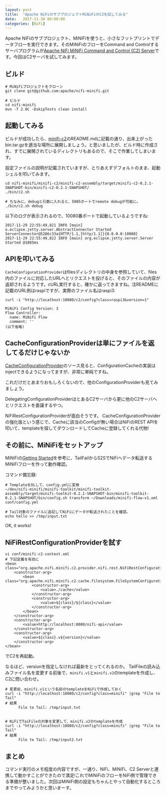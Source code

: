 ```yaml
---
layout: post
title:  "Apache NiFiのサブプロジェクトMiNiFiのC2を試してみる"
date:   2017-11-30 00:00:00
categories: [NiFi]
---
```


Apache NiFiのサブプロジェクト、MiNiFiを使うと、小さなフットプリントでデータフローを実行できます。そのMiNiFiのフローをCommand and Controlするサーバプログラムが[Apache NiFi MiNiFi Command and Control (C2) Server](https://github.com/apache/nifi-minifi/tree/master/minifi-c2)です。今回はC2サーバを試してみます。

<ol id="toc">
</ol>

## ビルド

```
# MiNiFiプロジェクトをクローン
git clone git@github.com:apache/nifi-minifi.git

# ビルド
cd nifi-minifi
mvn -T 2.0C -DskipTests clean install

```

## 起動してみる

ビルドが成功したら、[minifi-c2](https://github.com/apache/nifi-minifi/tree/master/minifi-c2)のREADME.mdに記載の通り、出来上がったbin.tar.gzを適当な場所に展開しましょう。と思いましたが、ビルド時に作成され、すでに展開されているディレクトリもあるので、そこで作業してしまいます。

設定ファイルの説明が記載されていますが、とりあえずデフォルトのまま、起動シェルを叩いてみます。

```
cd nifi-minifi/minifi-c2/minifi-c2-assembly/target/minifi-c2-0.2.1-SNAPSHOT-bin/minifi-c2-0.2.1-SNAPSHOT/
./bin/c2.sh

# ちなみに、debugと引数に入れると、5005ポートでremote debugが可能に。
./bin/c2.sh debug
```

以下のログが表示されるので、10080番ポートで起動しているようですね:
```
2017-11-29 22:55:49,821 INFO [main] o.eclipse.jetty.server.AbstractConnector Started ServerConnector@5286c33a{HTTP/1.1,[http/1.1]}{0.0.0.0:10080}
2017-11-29 22:55:49,822 INFO [main] org.eclipse.jetty.server.Server Started @1885ms
```

## APIを叩いてみる

`CacheConfigurationProvider`はfilesディレクトリの中身を参照していて、files内のファイルに対応したURLへとリクエストを投げると、そのファイルの内容が返却されるようです。cURL実行すると、確かに返ってきますね。注READMEに記載のURL例はraspiですが、実際のファイル名はraspi3:

```
curl -i "http://localhost:10080/c2/config?class=raspi3&version=1"

MiNiFi Config Version: 3
Flow Controller:
  name: MiNiFi Flow
  comment: ''
(以下省略)

```

## CacheConfigurationProviderは単にファイルを返してるだけじゃないか

[CacheConfigurationProvider](https://github.com/apache/nifi-minifi/blob/master/minifi-c2/minifi-c2-provider/minifi-c2-provider-cache/src/main/java/org/apache/nifi/minifi/c2/provider/cache/CacheConfigurationProvider.java)のソース見ると、ConfigurationCacheの実装はinjectできるようになってますが、非常に単純ですね。

これだけだとあまりおもしろくないので、他のConfigurationProviderも見てみましょう。

DelegatingConfigurationProviderはとあるC2サーバから更に他のC2サーバへとリクエストを委譲するやつ。

NiFiRestConfigurationProviderが面白そうです。
CacheConfigurationProviderの強化版という感じで、Cacheに該当のConfigが無い場合はNiFiのREST APIを叩いて、templateを探してダウンロードしてCacheに登録してくれる代物!


## その前に、MiNiFiをセットアップ

MiNiFiの[Getting Started](https://nifi.apache.org/minifi/getting-started.html)を参考に、TailFailからS2SでNiFiへデータ転送するMiNiFiフローを作って動作確認。

コマンド備忘録:
```
# TemplateをDLして、config.ymlに変換
~/dev/nifi-minifi/minifi-toolkit/minifi-toolkit-assembly/target/minifi-toolkit-0.2.1-SNAPSHOT-bin/minifi-toolkit-0.2.1-SNAPSHOT/bin/config.sh transform ~/Downloads/minifi-flow-v1.xml conf/config.yml

# Tail対象のファイルに追記してNiFiにデータが転送されたことを確認。
echo hello >> /tmp/input.txt
```

OK, it works!

## NiFiRestConfigurationProviderを試す

```
vi conf/minifi-c2-context.xml
# 下記定義を有効に
<bean class="org.apache.nifi.minifi.c2.provider.nifi.rest.NiFiRestConfigurationProvider">
    <constructor-arg>
        <bean class="org.apache.nifi.minifi.c2.cache.filesystem.FileSystemConfigurationCache">
            <constructor-arg>
                <value>./cache</value>
            </constructor-arg>
            <constructor-arg>
                <value>${class}/${class}</value>
            </constructor-arg>
        </bean>
    </constructor-arg>
    <constructor-arg>
        <value>http://localhost:8080/nifi-api</value>
    </constructor-arg>
    <constructor-arg>
        <value>${class}.v${version}</value>
    </constructor-arg>
</bean>

```

でC2を再起動。

なるほど、versionを指定しなければ最新をとってくれるのか。
TailFileの読み込みファイル名を変更する前後で、`minifi.v1`と`minifi.v2`のtemplateを作成し、C2に問い合わせ。
```
# 変更前、minifi.v1という名前のtemplateをNiFiで作成しておく
curl -i "http://localhost:10080/c2/config?class=minifi" |grep "File to Tail"
# 結果
      File to Tail: /tmp/input.txt


# NiFiでTaiFileの対象を変更して、minifi.v2のtemplateを作成
curl -i "http://localhost:10080/c2/config?class=minifi" |grep "File to Tail"
# 結果
      File to Tail: /tmp/input2.txt
```

## まとめ
コマンド実行のメモ程度の内容ですが、一通り、NiFi、MiNiFi、C2 Serverと連携して動かすことができたので満足!これでMiNiFiのフローをNiFi側で管理できる準備が整いました。次回はMiNiFi側の設定もちゃんとやって自動化するところまでやってみようかと思いまーす。
